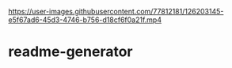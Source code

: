 

https://user-images.githubusercontent.com/77812181/126203145-e5f67ad6-45d3-4746-b756-d18cf6f0a21f.mp4

# readme-generator
